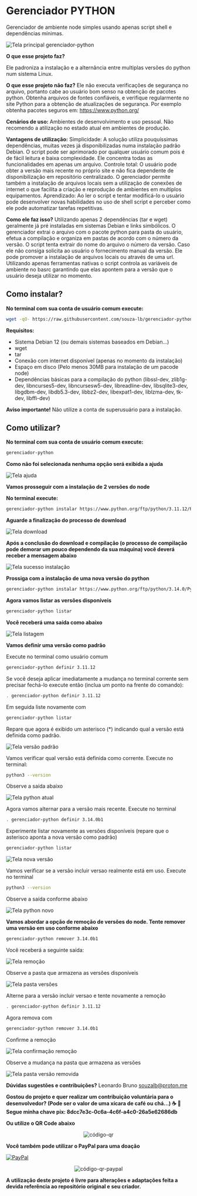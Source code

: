 <h1>Gerenciador PYTHON</h1>

Gerenciador de ambiente node simples usando apenas script shell e dependências mínimas.

![Tela principal gerenciador-python](/imagens/tela-principal.png)  

<b>O que esse projeto faz?</b>

Ele padroniza a instalação e a alternância entre multiplas versões do python num sistema Linux.

<b>O que esse projeto não faz?</b>
Ele não executa verificações de segurança no arquivo, portanto cabe ao usuário bom senso na obtenção de pacotes python.
Obtenha arquivos de fontes confiáveis, e verifique regularmente no site Python para a obtenção de atualizações de segurança.
Por exemplo obtenha pacotes seguros em: https://www.python.org/

<b>Cenários de uso:</b>
Ambientes de desenvolvimento e uso pessoal. Não recomendo a atilização no estado atual em ambientes de produção.

<b> Vantagens de utilização:</b>
Simplicidade: A solução utiliza pouquíssimas dependências, muitas vezes já disponibilizadas numa instalação padrão Debian. O script pode
ser aprimorado por qualquer usuário comum pois é de fácil leitura e baixa complexidade. Ele concentra todas as funcionalidades em apenas 
um arquivo.
Controle total: O usuário pode obter a versão mais recente no próprio site e não fica dependente de disponibilização em repositório
centralizado. O gerenciador permite também a instalação de arquivos locais sem a utilização de conexões de internet o que facilita a criação
e reprodução de ambientes em multiplos equipamentos.
Aprendizado: Ao ler o script e tentar modificá-lo o usuário pode desenvolver novas habilidades no uso de shell script e perceber como ele pode automatizar
tarefas repetitivas.

<b> Como ele faz isso?</b>
Utilizando apenas 2 dependências (tar e wget) geralmente já pré instaladas em sistemas Debian e links simbólicos. O gerenciador
extrai o arquivo com o pacote python para pasta do usuário, efetua a compilação e organiza em pastas de acordo com o número da versão.  O script tenta 
extrair do nome do arquivo o número da versão. Caso ele não consiga solicita ao usuário o fornecimento manual da versão.
Ele pode promover a instalação de arquivos locais ou através de uma url. Utilizando apenas ferramentas nativas o script controla as 
variáveis de ambiente no basrc garantindo que elas apontem para a versão que o usuário deseja utilizar no momento.

<h2>Como instalar?</h2>

<b>No terminal com sua conta de usuário comum execute:</b>

```bash
wget -qO- https://raw.githubusercontent.com/souza-lb/gerenciador-python/main/gerenciador-python | bash
```
<b> Requisitos:</b>
* Sistema Debian 12 (ou demais sistemas baseados em Debian...)
* wget
* tar
* Conexão com internet disponível (apenas no momento da instalação)
* Espaço em disco (Pelo menos 30MB para instalação de um pacode node)
* Dependências básicas para a compilação do python (libssl-dev, zlib1g-dev, libncurses5-dev, libncursesw5-dev, libreadline-dev, libsqlite3-dev, libgdbm-dev, libdb5.3-dev, libbz2-dev, libexpat1-dev, liblzma-dev, tk-dev, libffi-dev)

<b> Aviso importante!</b>
Não utilize a conta de superusuário para a instalação.

<h2>Como utilizar?</h2>

<b>No terminal com sua conta de usuário comum execute:</b>

```bash
gerenciador-python
```

<b>Como não foi selecionada nenhuma opção será exibida a ajuda</b>

![Tela ajuda](/imagens/tela-ajuda.png)  

<b>Vamos prosseguir com a instalação de 2 versões do node</b>

<b>No terminal execute:</b>

```bash
gerenciador-python instalar https://www.python.org/ftp/python/3.11.12/Python-3.11.12.tar.xz
```
<b>Aguarde a finalização do processo de download</b>

![Tela download](/imagens/tela-download.png)

<b>Após a conclusão do download e compilação (o processo de compilação pode demorar um pouco dependendo da sua máquina) você deverá receber a mensagem abaixo</b>

![Tela sucesso instalação](/imagens/tela-sucesso-download-compilacao.png)

<b>Prossiga com a instalação de uma nova versão do python</b>

```bash
gerenciador-python instalar https://www.python.org/ftp/python/3.14.0/Python-3.14.0b1.tar.xz
```

<b>Agora vamos listar as versões disponíveis</b>

```bash
gerenciador-python listar
```

<b>Você receberá uma saída como abaixo</b>

![Tela listagem](/imagens/tela-listagem-python.png)

<b>Vamos definir uma versão como padrão</b>

Execute no terminal como usuário comum

```bash
gerenciador-python definir 3.11.12
```

Se você deseja aplicar imediatamente a mudança no terminal corrente sem precisar fechá-lo execute então (inclua um ponto na frente do comando):

```bash
. gerenciador-python definir 3.11.12
```

Em seguida liste novamente com

```bash
gerenciador-python listar
```

Repare que agora é exibido um asterisco (*) indicando qual a versão está definida como padrão.

![Tela versão padrão](/imagens/tela-versao-padrao.png)

Vamos verificar qual versão está definida como corrente. Execute no terminal:

```bash
python3 --version
```
Observe a saída abaixo

![Tela python atual](/imagens/tela-python-atual.png)

Agora vamos alternar para a versão mais recente. Execute no terminal

```bash
. gerenciador-python definir 3.14.0b1
```
Experimente listar novamente as versões disponíveis (repare que o asterisco aponta a nova versão como padrão)

```bash
gerenciador-python listar
```

![Tela nova versão](/imagens/tela-nova-versao.png)

Vamos verificar se a versão incluir versao realmente está em uso. Execute no terminal

```bash
python3 --version
```

Observe a saída conforme abaixo

![Tela python novo](/imagens/tela-python-novo.png)

<b>Vamos abordar a opção de remoção de versões do node. Tente remover uma versão em uso conforme abaixo</b>

```bash
gerenciador-python remover 3.14.0b1
```

Você receberá a seguinte saída:

![Tela remoção](/imagens/tela-remocao.png)

Observe a pasta que armazena as versões disponíveis

![Tela pasta versões](/imagens/tela-pasta-versoes.png)

Alterne para a versão incluir versao e tente novamente a remoção

```bash
. gerenciador-python definir 3.11.12
```

Agora remova com

```bash
gerenciador-python remover 3.14.0b1
```

Confirme a remoção

![Tela confirmação remoção](/imagens/tela-confirmacao-remocao.png)


Observe a mudança na pasta que armazena as versões

![Tela pasta versão removida](/imagens/tela-pasta-versao-removida.png)


<b>Dúvidas sugestões e contribuições?</b>
Leonardo Bruno
souzalb@proton.me

<b>Gostou do projeto e quer realizar um contribuição voluntária para o desenvolvedor? (Pode ser o valor de uma xícara de café ou chá...) ☕ 🍵
Segue minha chave pix: 8dcc7e3c-0c6a-4c6f-a4c0-26a5e62686db

Ou utilize o QR Code abaixo
</b>

<p align="center">
  <img src="/imagens/qrcode-pix.png" alt="código-qr">
</p>

<b>Você também pode utilizar o PayPal para uma doação</b>

[![PayPal](https://img.shields.io/badge/Donate-PayPal-00457C?style=for-the-badge&logo=paypal)](https://www.paypal.com/donate/?hosted_button_id=EQVW5QQ7GBGSY)


<p align="center">
  <img src="/imagens/qrcode-paypal.png" alt="código-qr-paypal">
</p>

<b>A utilização deste projeto é livre para alterações e adaptações feita a devida referência ao repositório original e seu criador.</b>
